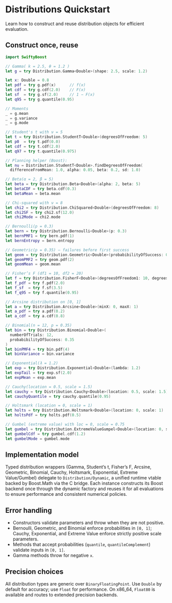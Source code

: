 # Distributions Quickstart

Learn how to construct and reuse distribution objects for efficient evaluation.

## Construct once, reuse

```swift
import SwiftyBoost

// Gamma( k = 2.5, θ = 1.2 )
let g = try Distribution.Gamma<Double>(shape: 2.5, scale: 1.2)

let x: Double = 0.8
let pdf = try g.pdf(x)      // f(x)
let cdf = try g.cdf(2.0)    // F(x)
let sf  = try g.sf(2.0)     // 1 − F(x)
let q95 = try g.quantile(0.95)

// Moments
_ = g.mean
_ = g.variance
_ = g.mode
```

```swift
// Student's t with ν = 5
let t = try Distribution.StudentT<Double>(degreesOfFreedom: 5)
let p0  = try t.pdf(0.0)
let cdf = try t.cdf(2.0)
let q97 = try t.quantile(0.975)

// Planning helper (Boost):
let nu = Distribution.StudentT<Double>.findDegreesOfFreedom(
  differenceFromMean: 1.0, alpha: 0.05, beta: 0.2, sd: 1.0)
```

```swift
// Beta(α = 2, β = 5)
let beta = try Distribution.Beta<Double>(alpha: 2, beta: 5)
let betaCDF = try beta.cdf(0.3)
let betaMean = beta.mean

// Chi-squared with ν = 8
let chi2 = try Distribution.ChiSquared<Double>(degreesOfFreedom: 8)
let chi2SF = try chi2.sf(12.0)
let chi2Mode = chi2.mode

// Bernoulli(p = 0.3)
let bern = try Distribution.Bernoulli<Double>(p: 0.3)
let bernPMF1 = try bern.pdf(1)
let bernEntropy = bern.entropy
```

```swift
// Geometric(p = 0.35) — failures before first success
let geom = try Distribution.Geometric<Double>(probabibilityOfSuccess: 0.35)
let geomPMF2 = try geom.pdf(2)
let geomMean = geom.mean
```

```swift
// Fisher’s F (df1 = 10, df2 = 20)
let f = try Distribution.FisherF<Double>(degreesOfFreedom1: 10, degreesOfFreedom2: 20)
let f_pdf = try f.pdf(2.0)
let f_sf  = try f.sf(3.5)
let f_q95 = try f.quantile(0.95)
```

```swift
// Arcsine distribution on [0, 1]
let a = try Distribution.Arcsine<Double>(minX: 0, maxX: 1)
let a_pdf = try a.pdf(0.2)
let a_cdf = try a.cdf(0.8)

// Binomial(n = 12, p = 0.35)
let bin = try Distribution.Binomial<Double>(
  numberOfTrials: 12,
  probabibilityOfSuccess: 0.35
)
let binPMF4 = try bin.pdf(4)
let binVariance = bin.variance

// Exponential(λ = 1.2)
let exp = try Distribution.Exponential<Double>(lambda: 1.2)
let expTail = try exp.sf(2.0)
let expMean = exp.mean

// Cauchy(location = 0.5, scale = 1.5)
let cauchy = try Distribution.Cauchy<Double>(location: 0.5, scale: 1.5)
let cauchyQuantile = try cauchy.quantile(0.95)

// Holtsmark (location = 0, scale = 1)
let holts = try Distribution.Holtsmark<Double>(location: 0, scale: 1)
let holtsPdf = try holts.pdf(0.5)

// Gumbel (extreme value) with loc = 0, scale = 0.75
let gumbel = try Distribution.ExtremeValueGumpel<Double>(location: 0, scale: 0.75)
let gumbelCdf = try gumbel.cdf(1.2)
let gumbelMode = gumbel.mode
```

## Implementation model

Typed distribution wrappers (Gamma, Student’s t, Fisher’s F, Arcsine, Geometric, Binomial, Cauchy, Holtsmark, Exponential, Extreme Value/Gumbel) delegate to ``Distribution/Dynamic``, a unified runtime vtable backed by Boost.Math via the C bridge. Each instance constructs its Boost backend once through the dynamic factory and reuses it for all evaluations to ensure performance and consistent numerical policies.

## Error handling

- Constructors validate parameters and throw when they are not positive.
- Bernoulli, Geometric, and Binomial enforce probabilities in `[0, 1]`; Cauchy, Exponential, and Extreme Value enforce strictly positive scale parameters.
- Methods that accept probabilities (`quantile`, `quantileComplement`) validate inputs in `[0, 1]`.
- Gamma methods throw for negative `x`.

## Precision choices

All distribution types are generic over `BinaryFloatingPoint`. Use `Double` by default for accuracy; use `Float` for performance. On x86_64, `Float80` is available and routes to extended precision backends.
